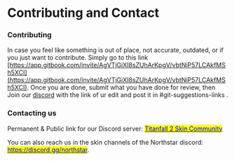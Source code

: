 # Contributing and Contact

### Contributing

In case you feel like something is out of place, not accurate, outdated, or if you just want to contribute. Simply go to this link [https://app.gitbook.com/invite/AgVTjGiXI8sZUhArKpgV/vbtNjP57LCAkfMSh5XCI](https://app.gitbook.com/invite/AgVTjGiXI8sZUhArKpgV/vbtNjP57LCAkfMSh5XCI). Once you are done, submit what you have done for review, then Join our [discord](https://discord.gg/McPneWpSTJ) with the link of ur edit and post it in #git-suggestions-links .

### Contacting us

Permanent & Public link for our Discord server: [<mark style="color:blue;">Titanfall 2 Skin Community</mark>](https://discord.gg/v9WCVdzh)<mark style="color:blue;"></mark>

You can also reach us in the skin channels of the Northstar discord: [<mark style="color:blue;">https://discord.gg/northstar</mark>](https://discord.gg/northstar).
